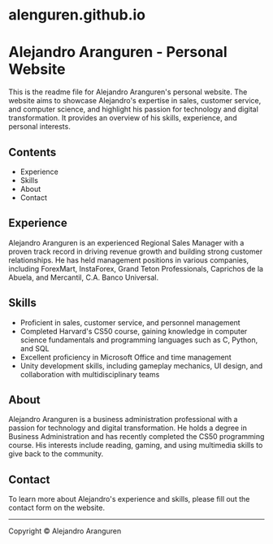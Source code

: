 # alenguren.github.io

# Alejandro Aranguren - Personal Website

This is the readme file for Alejandro Aranguren's personal website. The website aims to showcase Alejandro's expertise in sales, customer service, and computer science, and highlight his passion for technology and digital transformation. It provides an overview of his skills, experience, and personal interests.

## Contents
- Experience
- Skills
- About
- Contact

## Experience
Alejandro Aranguren is an experienced Regional Sales Manager with a proven track record in driving revenue growth and building strong customer relationships. He has held management positions in various companies, including ForexMart, InstaForex, Grand Teton Professionals, Caprichos de la Abuela, and Mercantil, C.A. Banco Universal.

## Skills
- Proficient in sales, customer service, and personnel management
- Completed Harvard's CS50 course, gaining knowledge in computer science fundamentals and programming languages such as C, Python, and SQL
- Excellent proficiency in Microsoft Office and time management
- Unity development skills, including gameplay mechanics, UI design, and collaboration with multidisciplinary teams

## About
Alejandro Aranguren is a business administration professional with a passion for technology and digital transformation. He holds a degree in Business Administration and has recently completed the CS50 programming course. His interests include reading, gaming, and using multimedia skills to give back to the community.

## Contact
To learn more about Alejandro's experience and skills, please fill out the contact form on the website.

---

Copyright © Alejandro Aranguren